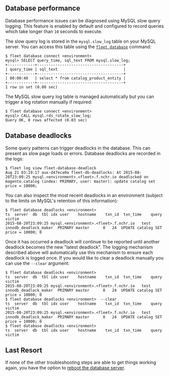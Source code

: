 Database performance
--------------------

Database performance issues can be diagnosed using MySQL slow query
logging. This feature is enabled by default and configured to record
queries which take longer than `10` seconds to execute.

The slow query log is stored in the `mysql.slow_log` table on your
MySQL server. You can access this table using the
[`fleet database`](../how-to/manage-databases) command:

```
$ fleet database connect <environment>
mysql> SELECT query_time, sql_text FROM mysql.slow_log;
+------------+--------------------------------------+
| query_time | sql_text                             |
+------------+--------------------------------------+
| 00:00:40   | select * from catalog_product_entity |
+------------+--------------------------------------+
1 row in set (0.00 sec)
```

The MySQL slow query log table is managed automatically but you can
trigger a log rotation manually if required:

```
$ fleet database connect <environment>
mysql> CALL mysql.rds_rotate_slow_log;
Query OK, 0 rows affected (0.03 sec)
```

Database deadlocks
------------------

Some query patterns can trigger deadlocks in the database. This can
present as slow page loads or errors. Database deadlocks are recorded
in the logs:

```
$ fleet log view fleet-database-deadlock
Aug 21 03:19:17 aux-d47eca0a fleet-db-deadlocks: At 2015-08-20T23:09:25 mysql.<environment>.<fleet>.f.nchr.io deadlocked on magento.catalog (index: PRIMARY, user: master): update catalog set price = 10000;
```

You can also inspect the most recent deadlocks in an environment
(subject to the limits on MySQL's retention of this information):

```
$ fleet database deadlocks <environment>
ts	server	db	tbl	idx	user	hostname	txn_id	txn_time	query	victim
2015-08-20T23:09:25	mysql.<environment>.<fleet>.f.nchr.io	test innodb_deadlock_maker	PRIMARY	master		0	24	UPDATE catalog SET price = 10000; 0
```

Once it has occurred a deadlock will continue to be reported until
another deadlock becomes the new "latest deadlock". The logging
mechanism described above will automatically use this mechanism to
ensure each deadlock is logged once. If you would like to clear a
deadlock manually you can use the `--clear` argument:

```
$ fleet database deadlocks <environment>
ts	server	db	tbl	idx	user	hostname	txn_id	txn_time	query	victim
2015-08-20T23:09:25	mysql.<environment>.<fleet>.f.nchr.io	test innodb_deadlock_maker	PRIMARY	master		0	24	UPDATE catalog SET price = 10000; 0
$ fleet database deadlocks <environment>  --clear
ts	server	db	tbl	idx	user	hostname	txn_id	txn_time	query	victim
2015-08-20T23:09:25	mysql.<environment>.<fleet>.f.nchr.io	test innodb_deadlock_maker	PRIMARY	master		0	24	UPDATE catalog SET price = 10000; 0
$ fleet database deadlocks <environment>
ts	server	db	tbl	idx	user	hostname	txn_id	txn_time	query	victim
```

Last Resort
--------

If none of the other troubleshooting steps are able to get things working
again, you have the option to [reboot the database server](/how-to/manage-databases/#rebooting-a-database).
